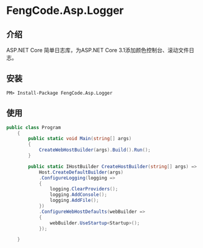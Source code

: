 # FengCode.Asp.Logger
## 介绍

ASP.NET Core 简单日志库，为ASP.NET Core 3.1添加颜色控制台、滚动文件日志。

## 安装

```
PM> Install-Package FengCode.Asp.Logger
```

## 使用

```c#
public class Program
    {
        public static void Main(string[] args)
        {
            CreateWebHostBuilder(args).Build().Run();
        }

        public static IHostBuilder CreateHostBuilder(string[] args) =>
			Host.CreateDefaultBuilder(args)
			.ConfigureLogging(logging =>
			{
				logging.ClearProviders();
				logging.AddConsole();
				logging.AddFile();
			})
			.ConfigureWebHostDefaults(webBuilder =>
			{
				webBuilder.UseStartup<Startup>();
			});

    }
```

